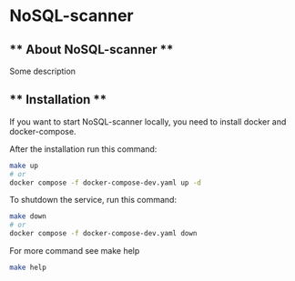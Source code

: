 # NoSQL-scanner


## ** About NoSQL-scanner **

Some description


## ** Installation **

If you want to start NoSQL-scanner locally, you need to install docker and docker-compose.

After the installation run this command:

```bash
make up
# or
docker compose -f docker-compose-dev.yaml up -d
```

To shutdown the service, run this command:

```bash
make down
# or
docker compose -f docker-compose-dev.yaml down
```

For more command see make help

```bash
make help
```
